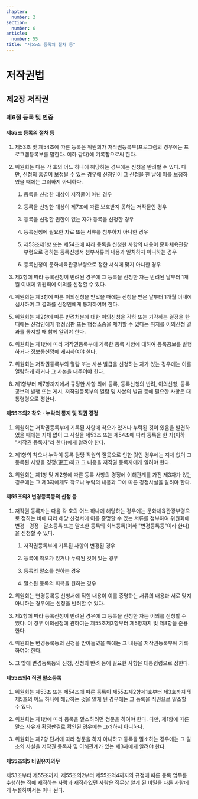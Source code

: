 ```yaml
---
chapter:
  number: 2
section:
  number: 6
article:
  number: 55
title: "제55조 등록의 절차 등"
---
```

# 저작권법

## 제2장 저작권

### 제6절 등록 및 인증

#### 제55조 등록의 절차 등

1. 제53조 및 제54조에 따른 등록은 위원회가 저작권등록부(프로그램의 경우에는 프로그램등록부를 말한다. 이하 같다)에 기록함으로써 한다.

2. 위원회는 다음 각 호의 어느 하나에 해당하는 경우에는 신청을 반려할 수 있다. 다만, 신청의 흠결이 보정될 수 있는 경우에 신청인이 그 신청을 한 날에 이를 보정하였을 때에는 그러하지 아니하다.

    1. 등록을 신청한 대상이 저작물이 아닌 경우

    2. 등록을 신청한 대상이 제7조에 따른 보호받지 못하는 저작물인 경우

    3. 등록을 신청할 권한이 없는 자가 등록을 신청한 경우

    4. 등록신청에 필요한 자료 또는 서류를 첨부하지 아니한 경우

    5. 제53조제1항 또는 제54조에 따라 등록을 신청한 사항의 내용이 문화체육관광부령으로 정하는 등록신청서 첨부서류의 내용과 일치하지 아니하는 경우

    6. 등록신청이 문화체육관광부령으로 정한 서식에 맞지 아니한 경우

3. 제2항에 따라 등록신청이 반려된 경우에 그 등록을 신청한 자는 반려된 날부터 1개월 이내에 위원회에 이의를 신청할 수 있다.

4. 위원회는 제3항에 따른 이의신청을 받았을 때에는 신청을 받은 날부터 1개월 이내에 심사하여 그 결과를 신청인에게 통지하여야 한다.

5. 위원회는 제2항에 따른 반려처분에 대한 이의신청을 각하 또는 기각하는 결정을 한 때에는 신청인에게 행정심판 또는 행정소송을 제기할 수 있다는 취지를 이의신청 결과를 통지할 때 함께 알려야 한다.

6. 위원회는 제1항에 따라 저작권등록부에 기록한 등록 사항에 대하여 등록공보를 발행하거나 정보통신망에 게시하여야 한다.

7. 위원회는 저작권등록부의 열람 또는 사본 발급을 신청하는 자가 있는 경우에는 이를 열람하게 하거나 그 사본을 내주어야 한다.

8. 제1항부터 제7항까지에서 규정한 사항 외에 등록, 등록신청의 반려, 이의신청, 등록공보의 발행 또는 게시, 저작권등록부의 열람 및 사본의 발급 등에 필요한 사항은 대통령령으로 정한다.

#### 제55조의2 착오ㆍ누락의 통지 및 직권 경정

1. 위원회는 저작권등록부에 기록된 사항에 착오가 있거나 누락된 것이 있음을 발견하였을 때에는 지체 없이 그 사실을 제53조 또는 제54조에 따라 등록을 한 자(이하 "저작권 등록자"라 한다)에게 알려야 한다.

2. 제1항의 착오나 누락이 등록 담당 직원의 잘못으로 인한 것인 경우에는 지체 없이 그 등록된 사항을 경정(更正)하고 그 내용을 저작권 등록자에게 알려야 한다.

3. 위원회는 제1항 및 제2항에 따른 등록 사항의 경정에 이해관계를 가진 제3자가 있는 경우에는 그 제3자에게도 착오나 누락의 내용과 그에 따른 경정사실을 알려야 한다.

#### 제55조의3 변경등록등의 신청 등

1. 저작권 등록자는 다음 각 호의 어느 하나에 해당하는 경우에는 문화체육관광부령으로 정하는 바에 따라 해당 신청서에 이를 증명할 수 있는 서류를 첨부하여 위원회에 변경ㆍ경정ㆍ말소등록 또는 말소한 등록의 회복등록(이하 "변경등록등"이라 한다)을 신청할 수 있다.

    1. 저작권등록부에 기록된 사항이 변경된 경우

    2. 등록에 착오가 있거나 누락된 것이 있는 경우

    3. 등록의 말소를 원하는 경우

    4. 말소된 등록의 회복을 원하는 경우

2. 위원회는 변경등록등 신청서에 적힌 내용이 이를 증명하는 서류의 내용과 서로 맞지 아니하는 경우에는 신청을 반려할 수 있다.

3. 제2항에 따라 등록신청이 반려된 경우에 그 등록을 신청한 자는 이의를 신청할 수 있다. 이 경우 이의신청에 관하여는 제55조제3항부터 제5항까지 및 제8항을 준용한다.

4. 위원회는 변경등록등의 신청을 받아들였을 때에는 그 내용을 저작권등록부에 기록하여야 한다.

5. 그 밖에 변경등록등의 신청, 신청의 반려 등에 필요한 사항은 대통령령으로 정한다.

#### 제55조의4 직권 말소등록

1. 위원회는 제53조 또는 제54조에 따른 등록이 제55조제2항제1호부터 제3호까지 및 제5호의 어느 하나에 해당하는 것을 알게 된 경우에는 그 등록을 직권으로 말소할 수 있다.

2. 위원회는 제1항에 따라 등록을 말소하려면 청문을 하여야 한다. 다만, 제1항에 따른 말소 사유가 확정판결로 확인된 경우에는 그러하지 아니하다.

3. 위원회는 제2항 단서에 따라 청문을 하지 아니하고 등록을 말소하는 경우에는 그 말소의 사실을 저작권 등록자 및 이해관계가 있는 제3자에게 알려야 한다.

#### 제55조의5 비밀유지의무

제53조부터 제55조까지, 제55조의2부터 제55조의4까지의 규정에 따른 등록 업무를 수행하는 직에 재직하는 사람과 재직하였던 사람은 직무상 알게 된 비밀을 다른 사람에게 누설하여서는 아니 된다.
